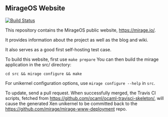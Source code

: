 ## MirageOS Website

[![Build Status](https://travis-ci.org/mirage/mirage-www.png?branch=master)](https://travis-ci.org/mirage/mirage-www)

This repository contains the MirageOS public website, <https://mirage.io/>.

It provides information about the project as well as the blog and wiki.

It also serves as a good first self-hosting test case.


To build this website, first use `make prepare`
You can then build the mirage application in the src/ directory:
```
cd src && mirage configure && make
```

For unikernel configuration options, use `mirage configure --help` in `src`.

To update, send a pull request. When successfully merged, the Travis CI scripts,
fetched from <https://github.com/ocaml/ocaml-travisci-skeleton/>, will cause the
generated Xen unikernel to be committed back to the
<https://github.com/mirage/mirage-www-deployment> repo.
